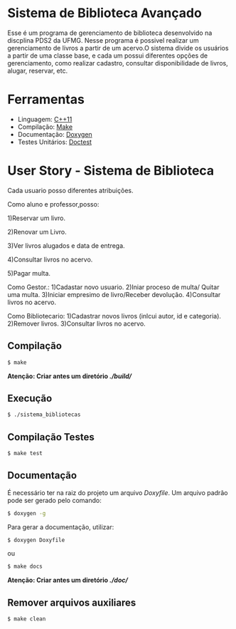 # Sistema de Biblioteca Avançado
Esse é um programa de gerenciamento de biblioteca desenvolvido na discplina PDS2 da UFMG. Nesse programa é possivel realizar um gerenciamento de livros a partir de um acervo.O sistema divide os usuários a partir de uma classe base, e cada um possui diferentes opções de gerenciamento, como realizar cadastro, consultar disponibilidade de livros, alugar, reservar, etc.

# Ferramentas

* Linguagem: [C++11](https://cplusplus.com/doc/)
* Compilação: [Make](https://www.gnu.org/software/make/)
* Documentação: [Doxygen](https://doxygen.nl/)
* Testes Unitários: [Doctest](https://github.com/doctest/doctest)

# User Story - Sistema de Biblioteca
Cada usuario posso diferentes atribuições.

Como aluno e professor,posso:

1)Reservar um livro.

2)Renovar um Livro.

3)Ver livros alugados e data de entrega.

4)Consultar livros no acervo.

5)Pagar multa.

Como Gestor.:
1)Cadastar novo usuario.
2)Iniar proceso de multa/ Quitar uma multa.
3)Iniciar empresimo de livro/Receber devolução.
4)Consultar livros no acervo.

Como Bibliotecario:
1)Cadastrar novos livros (inlcui autor, id e categoria).
2)Remover livros.
3)Consultar livros no acervo.



## **Compilação**

```bash
$ make
```
**Atenção: Criar antes um diretório _./build/_**

## **Execução**

```bash
$ ./sistema_bibliotecas
```

## **Compilação Testes**

```bash
$ make test
```

## **Documentação**

É necessário ter na raiz do projeto um arquivo _Doxyfile_. Um arquivo padrão pode ser gerado pelo comando:
```bash
$ doxygen -g
```

Para gerar a documentação, utilizar:

```bash
$ doxygen Doxyfile
```
ou
```bash
$ make docs
```

**Atenção: Criar antes um diretório _./doc/_**

## **Remover arquivos auxiliares**
```bash
$ make clean
```
